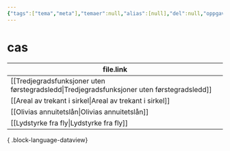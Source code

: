 ```yaml
---
{"tags":["tema","meta"],"temaer":null,"alias":[null],"del":null,"oppgave":null,"fag":null,"eksamen":null,"dg-publish":true,"title":"cas","date":"2023-06-01","modified":"2023-06-01","permalink":"/temaer/cas/","dgPassFrontmatter":true}
---
```



# cas
| file.link                                                                                     |
| --------------------------------------------------------------------------------------------- |
| [[Tredjegradsfunksjoner uten førstegradsledd\|Tredjegradsfunksjoner uten førstegradsledd]] |
| [[Areal av trekant i sirkel\|Areal av trekant i sirkel]]                                   |
| [[Olivias annuitetslån\|Olivias annuitetslån]]                                             |
| [[Lydstyrke fra fly\|Lydstyrke fra fly]]                                                   |

{ .block-language-dataview}
